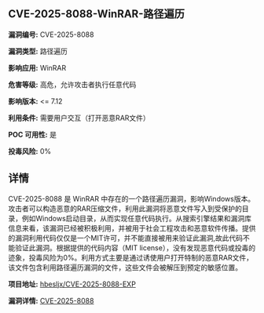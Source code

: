 ## CVE-2025-8088-WinRAR-路径遍历

**漏洞编号:** CVE-2025-8088

**漏洞类型:** 路径遍历

**影响应用:** WinRAR

**危害等级:** 高危，允许攻击者执行任意代码

**影响版本:** <= 7.12

**利用条件:** 需要用户交互（打开恶意RAR文件）

**POC 可用性:** 是

**投毒风险:** 0%

## 详情

CVE-2025-8088 是 WinRAR 中存在的一个路径遍历漏洞，影响Windows版本。攻击者可以构造恶意的RAR压缩文件，利用此漏洞将恶意文件写入到受保护的目录，例如Windows启动目录，从而实现任意代码执行。从搜索引擎结果和漏洞库信息来看，该漏洞已经被积极利用，并被用于社会工程攻击和恶意软件传播。提供的漏洞利用代码仅仅是一个MIT许可，并不能直接被用来验证此漏洞,故此代码不能验证此漏洞。根据提供的代码内容（MIT license），没有发现恶意代码或投毒的迹象，投毒风险为0%。利用方式主要是通过诱使用户打开特制的恶意RAR文件，该文件包含利用路径遍历漏洞的文件，这些文件会被解压到预定的敏感位置。

**项目地址:** [hbesljx/CVE-2025-8088-EXP](https://github.com/hbesljx/CVE-2025-8088-EXP)

**漏洞详情:** [CVE-2025-8088](https://nvd.nist.gov/vuln/detail/CVE-2025-8088)